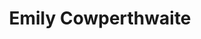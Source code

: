 ---
layout: team-member
title:  "Emily Cowperthwaite"
job-title: Managing Consultant
order: 7
skills:
- Business & Transformational Events
- Data, Analytics, & Information Technology
team-image: Emily-Cowperthwaite.jpg
---